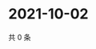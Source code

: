 # 2021-10-02

共 0 条

<!-- BEGIN WEIBO -->
<!-- 最后更新时间 Sat Oct 02 2021 09:56:40 GMT+0800 (China Standard Time) -->

<!-- END WEIBO -->
